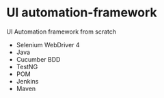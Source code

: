 # UI automation-framework
UI Automation framework from scratch

* Selenium WebDriver 4
* Java
* Cucumber BDD
* TestNG
* POM
* Jenkins
* Maven
